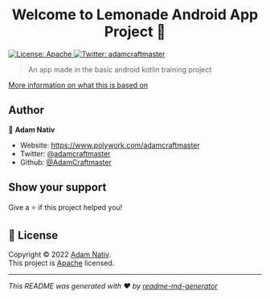 <h1 align="center">Welcome to Lemonade Android App Project 👋</h1>
<p>
  <a href="https://github.com/AdamCraftmaster/lemonade-android-app/blob/master/LICENSE" target="_blank">
    <img alt="License: Apache" src="https://img.shields.io/badge/License-Apache-yellow.svg" />
  </a>
  <a href="https://twitter.com/adamcraftmaster" target="_blank">
    <img alt="Twitter: adamcraftmaster" src="https://img.shields.io/twitter/follow/adamcraftmaster.svg?style=social" />
  </a>
</p>

> An app made in the basic android kotlin training project

[More information on what this is based on](https://developer.android.com/codelabs/basic-android-kotlin-training-project-lemonade)

## Author

👤 **Adam Nativ**

* Website: https://www.polywork.com/adamcraftmaster
* Twitter: [@adamcraftmaster](https://twitter.com/adamcraftmaster)
* Github: [@AdamCraftmaster](https://github.com/AdamCraftmaster)

## Show your support

Give a ⭐️ if this project helped you!

## 📝 License

Copyright © 2022 [Adam Nativ](https://github.com/AdamCraftmaster).<br />
This project is [Apache](https://github.com/AdamCraftmaster/lemonade-android-app/blob/master/LICENSE) licensed.

***
_This README was generated with ❤️ by [readme-md-generator](https://github.com/kefranabg/readme-md-generator)_